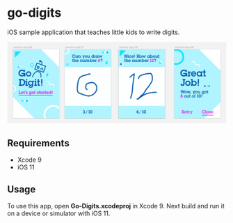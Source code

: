 # go-digits
iOS sample application that teaches little kids to write digits.

<p align="center">
  <img src="Screenshots/app_screens.png" width="800"/>
</p>

## Requirements
- Xcode 9
- iOS 11

## Usage
To use this app, open **Go-Digits.xcodeproj** in Xcode 9.
Next build and run it on a device or simulator with iOS 11.
